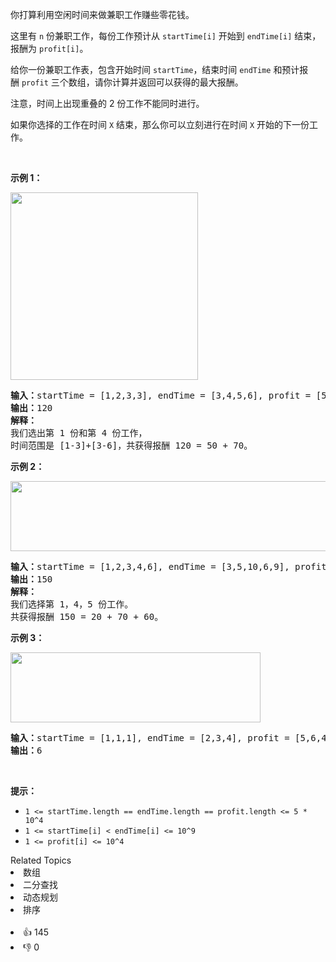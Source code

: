 <p>你打算利用空闲时间来做兼职工作赚些零花钱。</p>

<p>这里有&nbsp;<code>n</code>&nbsp;份兼职工作，每份工作预计从&nbsp;<code>startTime[i]</code>&nbsp;开始到&nbsp;<code>endTime[i]</code>&nbsp;结束，报酬为&nbsp;<code>profit[i]</code>。</p>

<p>给你一份兼职工作表，包含开始时间&nbsp;<code>startTime</code>，结束时间&nbsp;<code>endTime</code>&nbsp;和预计报酬&nbsp;<code>profit</code>&nbsp;三个数组，请你计算并返回可以获得的最大报酬。</p>

<p>注意，时间上出现重叠的 2 份工作不能同时进行。</p>

<p>如果你选择的工作在时间&nbsp;<code>X</code>&nbsp;结束，那么你可以立刻进行在时间&nbsp;<code>X</code>&nbsp;开始的下一份工作。</p>

<p>&nbsp;</p>

<p><strong>示例 1：</strong></p>

<p><strong><img alt="" src="https://assets.leetcode-cn.com/aliyun-lc-upload/uploads/2019/10/19/sample1_1584.png" style="width: 300px;"></strong></p>

<pre><strong>输入：</strong>startTime = [1,2,3,3], endTime = [3,4,5,6], profit = [50,10,40,70]
<strong>输出：</strong>120
<strong>解释：
</strong>我们选出第 1 份和第 4 份工作， 
时间范围是 [1-3]+[3-6]，共获得报酬 120 = 50 + 70。
</pre>

<p><strong>示例 2：</strong></p>

<p><strong><img alt="" src="https://assets.leetcode-cn.com/aliyun-lc-upload/uploads/2019/10/19/sample22_1584.png" style="height: 112px; width: 600px;"> </strong></p>

<pre><strong>输入：</strong>startTime = [1,2,3,4,6], endTime = [3,5,10,6,9], profit = [20,20,100,70,60]
<strong>输出：</strong>150
<strong>解释：
</strong>我们选择第 1，4，5 份工作。 
共获得报酬 150 = 20 + 70 + 60。
</pre>

<p><strong>示例 3：</strong></p>

<p><strong><img alt="" src="https://assets.leetcode-cn.com/aliyun-lc-upload/uploads/2019/10/19/sample3_1584.png" style="height: 112px; width: 400px;"></strong></p>

<pre><strong>输入：</strong>startTime = [1,1,1], endTime = [2,3,4], profit = [5,6,4]
<strong>输出：</strong>6
</pre>

<p>&nbsp;</p>

<p><strong>提示：</strong></p>

<ul>
	<li><code>1 &lt;= startTime.length == endTime.length ==&nbsp;profit.length&nbsp;&lt;= 5 * 10^4</code></li>
	<li><code>1 &lt;=&nbsp;startTime[i] &lt;&nbsp;endTime[i] &lt;= 10^9</code></li>
	<li><code>1 &lt;=&nbsp;profit[i] &lt;= 10^4</code></li>
</ul>
<div><div>Related Topics</div><div><li>数组</li><li>二分查找</li><li>动态规划</li><li>排序</li></div></div><br><div><li>👍 145</li><li>👎 0</li></div>